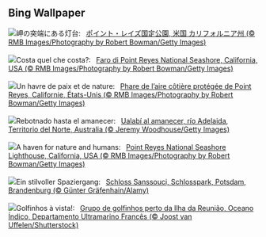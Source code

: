 ## Bing Wallpaper
![](https://www.bing.com/th?id=OHR.PointReyes_JA-JP3284759959_UHD.jpg&w=1000)岬の突端にある灯台:&nbsp;&ensp;[ポイント・レイズ国定公園, 米国 カリフォルニア州 (© RMB Images/Photography by Robert Bowman/Getty Images)](https://www.bing.com/th?id=OHR.PointReyes_JA-JP3284759959_UHD.jpg)
<br><br/>
![](https://www.bing.com/th?id=OHR.PointReyes_IT-IT5474541020_UHD.jpg&w=1000)Costa quel che costa?:&nbsp;&ensp;[Faro di Point Reyes National Seashore, California, USA (© RMB Images/Photography by Robert Bowman/Getty Images)](https://www.bing.com/th?id=OHR.PointReyes_IT-IT5474541020_UHD.jpg)
<br><br/>
![](https://www.bing.com/th?id=OHR.PointReyes_FR-FR0377202822_UHD.jpg&w=1000)Un havre de paix et de nature:&nbsp;&ensp;[Phare de l’aire côtière protégée de Point Reyes, Californie, États-Unis (© RMB Images/Photography by Robert Bowman/Getty Images)](https://www.bing.com/th?id=OHR.PointReyes_FR-FR0377202822_UHD.jpg)
<br><br/>
![](https://www.bing.com/th?id=OHR.SunriseWallabies_ES-ES9650921909_UHD.jpg&w=1000)Rebotnado hasta el amanecer:&nbsp;&ensp;[Ualabí al amanecer, río Adelaida, Territorio del Norte, Australia (© Jeremy Woodhouse/Getty Images)](https://www.bing.com/th?id=OHR.SunriseWallabies_ES-ES9650921909_UHD.jpg)
<br><br/>
![](https://www.bing.com/th?id=OHR.PointReyes_EN-GB4421603745_UHD.jpg&w=1000)A haven for nature and humans:&nbsp;&ensp;[Point Reyes National Seashore Lighthouse, California, USA (©  RMB Images/Photography by Robert Bowman/Getty Images)](https://www.bing.com/th?id=OHR.PointReyes_EN-GB4421603745_UHD.jpg)
<br><br/>
![](https://www.bing.com/th?id=OHR.SanssouciPalace_DE-DE1364639804_UHD.jpg&w=1000)Ein stilvoller Spaziergang:&nbsp;&ensp;[Schloss Sanssouci, Schlosspark, Potsdam, Brandenburg (© Günter Gräfenhain/Alamy)](https://www.bing.com/th?id=OHR.SanssouciPalace_DE-DE1364639804_UHD.jpg)
<br><br/>
![](https://www.bing.com/th?id=OHR.DolphinReunion_PT-BR8025622682_UHD.jpg&w=1000)Golfinhos à vista!:&nbsp;&ensp;[Grupo de golfinhos perto da Ilha da Reunião, Oceano Índico, Departamento Ultramarino Francês (© Joost van Uffelen/Shutterstock)](https://www.bing.com/th?id=OHR.DolphinReunion_PT-BR8025622682_UHD.jpg)
<br><br/>
